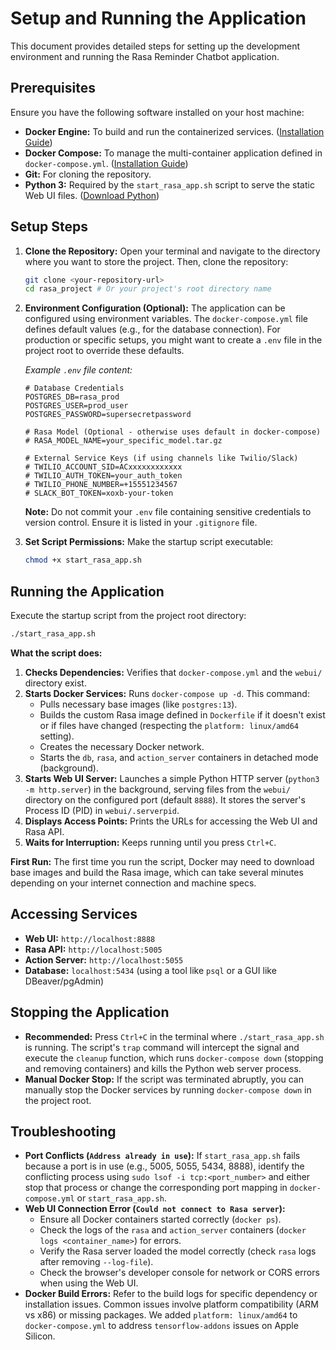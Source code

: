 # Setup and Running the Application

This document provides detailed steps for setting up the development environment and running the Rasa Reminder Chatbot application.

## Prerequisites

Ensure you have the following software installed on your host machine:

*   **Docker Engine:** To build and run the containerized services. ([Installation Guide](https://docs.docker.com/engine/install/))
*   **Docker Compose:** To manage the multi-container application defined in `docker-compose.yml`. ([Installation Guide](https://docs.docker.com/compose/install/))
*   **Git:** For cloning the repository.
*   **Python 3:** Required by the `start_rasa_app.sh` script to serve the static Web UI files. ([Download Python](https://www.python.org/downloads/))

## Setup Steps

1.  **Clone the Repository:**
    Open your terminal and navigate to the directory where you want to store the project. Then, clone the repository:
    ```bash
    git clone <your-repository-url>
    cd rasa_project # Or your project's root directory name
    ```

2.  **Environment Configuration (Optional):**
    The application can be configured using environment variables. The `docker-compose.yml` file defines default values (e.g., for the database connection). For production or specific setups, you might want to create a `.env` file in the project root to override these defaults.

    *Example `.env` file content:*
    ```dotenv
    # Database Credentials
    POSTGRES_DB=rasa_prod
    POSTGRES_USER=prod_user
    POSTGRES_PASSWORD=supersecretpassword

    # Rasa Model (Optional - otherwise uses default in docker-compose)
    # RASA_MODEL_NAME=your_specific_model.tar.gz

    # External Service Keys (if using channels like Twilio/Slack)
    # TWILIO_ACCOUNT_SID=ACxxxxxxxxxxxx
    # TWILIO_AUTH_TOKEN=your_auth_token
    # TWILIO_PHONE_NUMBER=+15551234567
    # SLACK_BOT_TOKEN=xoxb-your-token
    ```
    **Note:** Do not commit your `.env` file containing sensitive credentials to version control. Ensure it is listed in your `.gitignore` file.

3.  **Set Script Permissions:**
    Make the startup script executable:
    ```bash
    chmod +x start_rasa_app.sh
    ```

## Running the Application

Execute the startup script from the project root directory:

```bash
./start_rasa_app.sh
```

**What the script does:**

1.  **Checks Dependencies:** Verifies that `docker-compose.yml` and the `webui/` directory exist.
2.  **Starts Docker Services:** Runs `docker-compose up -d`. This command:
    *   Pulls necessary base images (like `postgres:13`).
    *   Builds the custom Rasa image defined in `Dockerfile` if it doesn't exist or if files have changed (respecting the `platform: linux/amd64` setting).
    *   Creates the necessary Docker network.
    *   Starts the `db`, `rasa`, and `action_server` containers in detached mode (background).
3.  **Starts Web UI Server:** Launches a simple Python HTTP server (`python3 -m http.server`) in the background, serving files from the `webui/` directory on the configured port (default `8888`). It stores the server's Process ID (PID) in `webui/.serverpid`.
4.  **Displays Access Points:** Prints the URLs for accessing the Web UI and Rasa API.
5.  **Waits for Interruption:** Keeps running until you press `Ctrl+C`.

**First Run:** The first time you run the script, Docker may need to download base images and build the Rasa image, which can take several minutes depending on your internet connection and machine specs.

## Accessing Services

*   **Web UI:** `http://localhost:8888`
*   **Rasa API:** `http://localhost:5005`
*   **Action Server:** `http://localhost:5055`
*   **Database:** `localhost:5434` (using a tool like `psql` or a GUI like DBeaver/pgAdmin)

## Stopping the Application

*   **Recommended:** Press `Ctrl+C` in the terminal where `./start_rasa_app.sh` is running. The script's `trap` command will intercept the signal and execute the `cleanup` function, which runs `docker-compose down` (stopping and removing containers) and kills the Python web server process.
*   **Manual Docker Stop:** If the script was terminated abruptly, you can manually stop the Docker services by running `docker-compose down` in the project root.

## Troubleshooting

*   **Port Conflicts (`Address already in use`):** If `start_rasa_app.sh` fails because a port is in use (e.g., 5005, 5055, 5434, 8888), identify the conflicting process using `sudo lsof -i tcp:<port_number>` and either stop that process or change the corresponding port mapping in `docker-compose.yml` or `start_rasa_app.sh`.
*   **Web UI Connection Error (`Could not connect to Rasa server`):**
    *   Ensure all Docker containers started correctly (`docker ps`).
    *   Check the logs of the `rasa` and `action_server` containers (`docker logs <container_name>`) for errors.
    *   Verify the Rasa server loaded the model correctly (check `rasa` logs after removing `--log-file`).
    *   Check the browser's developer console for network or CORS errors when using the Web UI.
*   **Docker Build Errors:** Refer to the build logs for specific dependency or installation issues. Common issues involve platform compatibility (ARM vs x86) or missing packages. We added `platform: linux/amd64` to `docker-compose.yml` to address `tensorflow-addons` issues on Apple Silicon. 